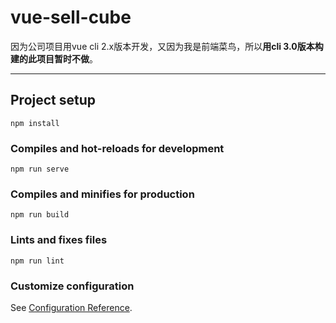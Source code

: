 # vue-sell-cube

因为公司项目用vue cli 2.x版本开发，又因为我是前端菜鸟，所以**用cli 3.0版本构建的此项目暂时不做**。



---

## Project setup
```
npm install
```

### Compiles and hot-reloads for development
```
npm run serve
```

### Compiles and minifies for production
```
npm run build
```

### Lints and fixes files
```
npm run lint
```

### Customize configuration
See [Configuration Reference](https://cli.vuejs.org/config/).
